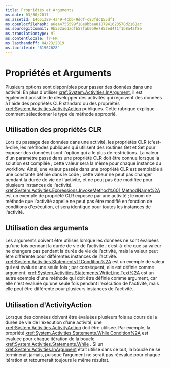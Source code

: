 ```yaml
---
title: Propriétés et Arguments
ms.date: 03/30/2017
ms.assetid: 14651389-4a49-4cbb-9ddf-c83fdc155df1
ms.openlocfilehash: a6ea4755599f18e8bbaa8187941623578d2168ac
ms.sourcegitcommit: 9b552addadfb57fab0b9e7852ed4f1f1b8a42f8e
ms.translationtype: MT
ms.contentlocale: fr-FR
ms.lasthandoff: 04/23/2019
ms.locfileid: "61962628"
---
```

# <a name="properties-vs-arguments"></a>Propriétés et Arguments
Plusieurs options sont disponibles pour passer des données dans une activité. En plus d'utiliser <xref:System.Activities.InArgument>, il est également possible de développer des activités qui reçoivent des données à l'aide des propriétés CLR standard ou des propriétés <xref:System.Activities.ActivityAction> publiques. Cette rubrique explique comment sélectionner le type de méthode approprié.  
  
## <a name="using-clr-properties"></a>Utilisation des propriétés CLR  
 Lors du passage des données dans une activité, les propriétés CLR (c'est-à-dire, les méthodes publiques qui utilisent des routines Get et Set pour exposer des données) sont l'option qui a le plus de restrictions. La valeur d'un paramètre passé dans une propriété CLR doit être connue lorsque la solution est compilée ; cette valeur sera la même pour chaque instance du workflow. Ainsi, une valeur passée dans une propriété CLR est semblable à une constante définie dans le code ; cette valeur ne peut pas changer pendant la durée de vie de l'activité, et ne peut pas être modifiée pour plusieurs instances de l'activité. <xref:System.Activities.Expressions.InvokeMethod%601.MethodName%2A> est un exemple de propriété CLR exposée par une activité ; le nom de méthode que l'activité appelle ne peut pas être modifié en fonction de conditions d'exécution, et sera identique pour toutes les instances de l'activité.  
  
## <a name="using-arguments"></a>Utilisation des arguments  
 Les arguments doivent être utilisés lorsque les données ne sont évaluées qu’une fois pendant la durée de vie de l’activité ; c’est-à-dire que sa valeur ne changera pas pendant la durée de vie de l’activité, mais la valeur peut être différente pour différentes instances de l’activité. <xref:System.Activities.Statements.If.Condition%2A> est un exemple de valeur qui est évaluée une seule fois ; par conséquent, elle est définie comme argument. <xref:System.Activities.Statements.WriteLine.Text%2A> est un autre exemple d'une méthode qui doit être définie comme argument, car elle n'est évaluée qu'une seule fois pendant l'exécution de l'activité, mais elle peut être différente pour plusieurs instances de l'activité.  
  
## <a name="using-activityaction"></a>Utilisation d'ActivityAction  
 Lorsque des données doivent être évaluées plusieurs fois au cours de la durée de vie de l'exécution d'une activité, une <xref:System.Activities.ActivityAction> doit être utilisée. Par exemple, la propriété <xref:System.Activities.Statements.While.Condition%2A> est évaluée pour chaque itération de la boucle <xref:System.Activities.Statements.While> . Si un <xref:System.Activities.InArgument> était utilisé dans ce but, la boucle ne se terminerait jamais, puisque l’argument ne serait pas réévalué pour chaque itération et retournerait toujours le même résultat.
